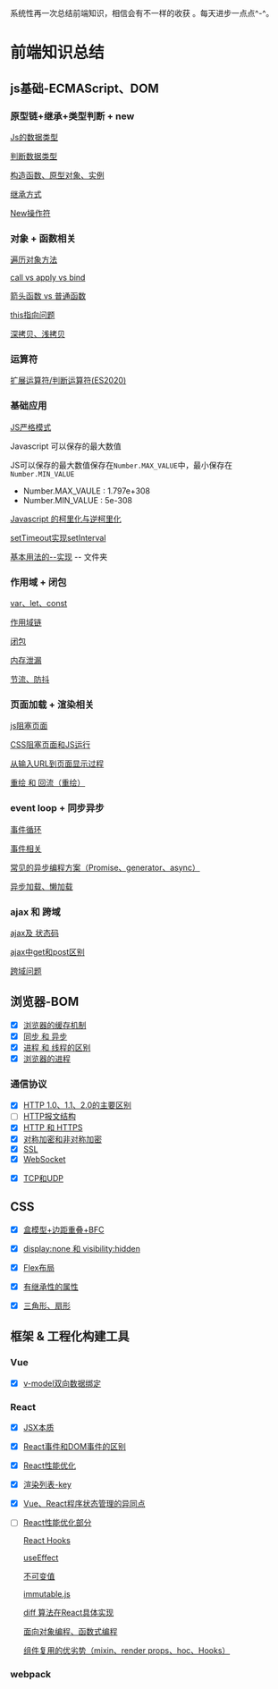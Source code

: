 系统性再一次总结前端知识，相信会有不一样的收获 。每天进步一点点^-^。

# 前端知识总结

## js基础-ECMAScript、DOM

### 原型链+继承+类型判断 + new

[Js的数据类型](https://www.wolai.com/di3c2YxFmgSxMQ8dVNSfhj)

[判断数据类型](https://www.wolai.com/44Jsf4EcRQdB19VpLkmqd9)

[构造函数、原型对象、实例](https://www.wolai.com/vZD1Gbqqsocni4BUJSocpq)

[继承方式](https://www.wolai.com/kvvih8aJQH9qyK9kgkSFGm)

[New操作符](https://www.wolai.com/qLWsQbqk3bqDUyPAaLTJ9Z)

### 对象 + 函数相关

[遍历对象方法](https://www.wolai.com/QA17MSXfegf6JXQww4znm)

[call vs apply vs bind](https://www.wolai.com/pTHeiVfgNq9JBxU3hi8Twx)

[箭头函数 vs 普通函数](https://www.wolai.com/9iqbtiq4FEVr5X73MARA71)

[this指向问题](https://www.wolai.com/xwbwy49ESWB3bkLMYGSpqc)

[深拷贝、浅拷贝](https://www.wolai.com/dCgCUm7keWKLcb9e4UDVaf)

### 运算符

[扩展运算符/判断运算符(ES2020)](https://www.wolai.com/c1qXfcAGrWsht9xeLdhHCu)

### 基础应用

[JS严格模式](https://www.wolai.com/pH8HULkCPXtRdZiTNvAH3x)

Javascript 可以保存的最大数值

JS可以保存的最大数值保存在`Number.MAX_VALUE`中，最小保存在`Number.MIN_VALUE`

* Number.MAX_VAULE : 1.797e+308
* Number.MIN_VALUE : 5e-308

[Javascript 的柯里化与逆柯里化](https://www.wolai.com/aAwitNdeEVLe5S9CPnDegk)

[setTimeout实现setInterval](https://www.wolai.com/nWcyThstrAid13vkuErYUi)

[基本用法的--实现](https://www.wolai.com/tUVjhQwTE1cDJ33CoGg1k3) -- 文件夹

### 作用域 + 闭包

[var、let、const](https://www.wolai.com/cd9yc3FBPM1PNrYcZwX4f3)

[作用域链](https://www.wolai.com/3hdETMAK5mmJuUo3C4n91Q)

[闭包](https://www.wolai.com/qv3E4MfT9fkEQ79awsi6nt)

[内存泄漏](https://www.wolai.com/QvWiKFvv1cs5KANEvvj1Q)

[节流、防抖](https://www.wolai.com/oiwM3VAfA4tZzpDiusTPnc)

### 页面加载 + 渲染相关

[js阻塞页面](https://www.wolai.com/xzV4p5B3w1tKm1So9QG1FB)

[CSS阻塞页面和JS运行](https://www.wolai.com/9pScMSNbMcZYAwJr17BDsa)

[从输入URL到页面显示过程](https://www.wolai.com/rqKeqCeMeW4eh3H2g6WsKn)

[重绘 和 回流（重绘）](https://www.wolai.com/jMpaZQ6PGTps6ZL8G3CYfr)

### event loop + 同步异步

[事件循环](https://www.wolai.com/bZarL4LQZsUhWjqSQpGUtU)

[事件相关](https://www.wolai.com/9GzRMR3CKrnz8mF6CmMGzF)

[常见的异步编程方案（Promise、generator、async）](https://www.wolai.com/nK1B3axbK4uCy2w4Ro1U91)

[异步加载、懒加载](https://www.wolai.com/jpSkL38CeSHk5oJXt7NrF3)

### ajax  和  跨域

[ajax及 状态码](https://www.wolai.com/teqzf4a7CYWVQs8gM5JUVX)

[ajax中get和post区别](https://www.wolai.com/q81kXR8EVLZYaar3xZKNxF)

[跨域问题](https://www.wolai.com/ek74ixoMStTbbEw4BwPwHB)

## 浏览器-BOM

- [x] [浏览器的缓存机制](https://www.wolai.com/tRDmZ2PMNYkHx1iWS2LLzM)
- [x] [同步 和 异步](https://www.wolai.com/fiEtLSyXQYVHVNBswi16Az)
- [x] [进程 和 线程的区别](https://www.wolai.com/4Kvm3a91jqrLfsYP2HPzkY)
- [x] [浏览器的进程](https://www.wolai.com/fVK4uvBrrToAjzzcHTihoE)

### 通信协议

- [x] [HTTP 1.0、1.1、2.0的主要区别](https://www.wolai.com/q7MGvWsMsAkvL8o94Uzr7K)
- [ ] [HTTP报文结构](https://www.wolai.com/nd1Aw9s21NrtpNhaEVXYpT)
- [x] [HTTP 和 HTTPS](https://www.wolai.com/5SzchXMZGzsSjWn2Fdmjs7)
- [x] [对称加密和非对称加密](https://www.wolai.com/o7VDpg28474EuuQnL8bvYG)
- [x] [SSL](https://www.wolai.com/6Y2WF3xfzPcnZVgAxGNqUB)
- [x] [WebSocket](https://www.wolai.com/6nXf94hritN4e7mGDuppHo)

* [x] [TCP和UDP](https://www.wolai.com/itrSYtHuGBoFYGpap5JXTL)



## CSS

- [x] [盒模型+边距重叠+BFC](https://www.wolai.com/eX2Yo3VP2C1PrWVCsnGDSL)
- [x] [display:none 和 visibility:hidden](https://www.wolai.com/kmWDzsUyLtFqFX5i7hjGG9)
- [x] [Flex布局](https://www.wolai.com/uTFnw9rTdgFnaoZsFbnKWL)
- [x] [有继承性的属性](https://www.wolai.com/bcJgJjifRXHkYosLcEGCwA)
- [x] [三角形、扇形](https://www.wolai.com/mCPFYUMW1nS4RiJCyjPqrx)



## 框架 & 工程化构建工具

### Vue

- [x] [v-model双向数据绑定](https://www.wolai.com/bDK7JkWs3vzXznyATQ3ciG)

### React

- [x] [JSX本质](https://www.wolai.com/tMoPqxzcH3Cv8q8M8aGk5q)

- [x] [React事件和DOM事件的区别](https://www.wolai.com/aX6Qx62J8ci7zTCgCFtJzx)

- [x] [React性能优化](https://www.wolai.com/3h8f2KvZ277FaTcVJ6GjKL)

- [x] [渲染列表-key](https://www.wolai.com/6i9hLBj4erURmMzGdnNHpz)

- [x] [Vue、React程序状态管理的异同点](https://www.wolai.com/bwsotSLgHLFVPRhFtpRetU)

- [ ] [React性能优化部分](https://www.wolai.com/3h8f2KvZ277FaTcVJ6GjKL)

  [React Hooks](https://www.wolai.com/m9BkXaRA8cQ3uRfA8UAZdv)

  [useEffect](https://www.wolai.com/cPTEbBrCGiKhc4hKSFMBwG)

  [不可变值](https://www.wolai.com/oLgJMjtbvmKN4Tj1TMkbCp)

  [immutable.js](https://www.wolai.com/vn8SHmpnsnDNcDazwucw4W)

  [diff 算法在React具体实现](https://www.wolai.com/dBpEQrmDTp1bCrS8rWWV8y)

  [面向对象编程、函数式编程](https://www.wolai.com/iQ1XHbPLNu4cSh7vif3WKe)

  [组件复用的优劣势（mixin、render props、hoc、Hooks）](https://www.wolai.com/qvw4bap3nQNneN1LuWXTo9)

### webpack

